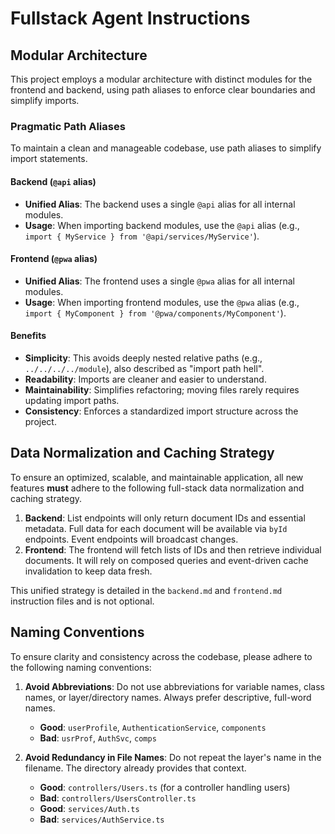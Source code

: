 # Fullstack Agent Instructions

## Modular Architecture

This project employs a modular architecture with distinct modules for the frontend and backend, using path aliases to enforce clear boundaries and simplify imports.

### Pragmatic Path Aliases

To maintain a clean and manageable codebase, use path aliases to simplify import statements.

#### Backend (`@api` alias)

- **Unified Alias**: The backend uses a single `@api` alias for all internal modules.
- **Usage**: When importing backend modules, use the `@api` alias (e.g., `import { MyService } from '@api/services/MyService'`).

#### Frontend (`@pwa` alias)

- **Unified Alias**: The frontend uses a single `@pwa` alias for all internal modules.
- **Usage**: When importing frontend modules, use the `@pwa` alias (e.g., `import { MyComponent } from '@pwa/components/MyComponent'`).

#### Benefits

- **Simplicity**: This avoids deeply nested relative paths (e.g., `../../../../module`), also described as "import path hell".
- **Readability**: Imports are cleaner and easier to understand.
- **Maintainability**: Simplifies refactoring; moving files rarely requires updating import paths.
- **Consistency**: Enforces a standardized import structure across the project.

## Data Normalization and Caching Strategy

To ensure an optimized, scalable, and maintainable application, all new features **must** adhere to the following full-stack data normalization and caching strategy.

1.  **Backend**: List endpoints will only return document IDs and essential metadata. Full data for each document will be available via `byId` endpoints. Event endpoints will broadcast changes.
2.  **Frontend**: The frontend will fetch lists of IDs and then retrieve individual documents. It will rely on composed queries and event-driven cache invalidation to keep data fresh.

This unified strategy is detailed in the `backend.md` and `frontend.md` instruction files and is not optional.

## Naming Conventions

To ensure clarity and consistency across the codebase, please adhere to the following naming conventions:

1.  **Avoid Abbreviations**: Do not use abbreviations for variable names, class names, or layer/directory names. Always prefer descriptive, full-word names.
    -   **Good**: `userProfile`, `AuthenticationService`, `components`
    -   **Bad**: `usrProf`, `AuthSvc`, `comps`

2.  **Avoid Redundancy in File Names**: Do not repeat the layer's name in the filename. The directory already provides that context.
    -   **Good**: `controllers/Users.ts` (for a controller handling users)
    -   **Bad**: `controllers/UsersController.ts`
    -   **Good**: `services/Auth.ts`
    -   **Bad**: `services/AuthService.ts`